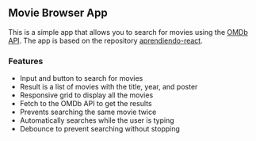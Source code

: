 ## Movie Browser App

This is a simple app that allows you to search for movies using the [OMDb API](www.omdbapi.com). The app is based on the repository [aprendiendo-react](https://github.com/midudev/aprendiendo-react).

### Features
- Input and button to search for movies
- Result is a list of movies with the title, year, and poster
- Responsive grid to display all the movies
- Fetch to the OMDb API to get the results
- Prevents searching the same movie twice
- Automatically searches while the user is typing
- Debounce to prevent searching without stopping

